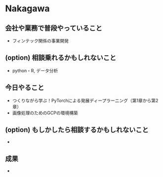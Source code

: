 # Nakagawa


## 会社や業務で普段やっていること

- フィンテック関係の事業開発

## (option) 相談乗れるかもしれないこと

- python・R, データ分析

## 今日やること

- つくりながら学ぶ！PyTorchによる発展ディープラーニング（第1章から第2章）
- 画像処理のためのGCPの環境構築

## (option) もしかしたら相談するかもしれないこと

- 

## 成果

- 
